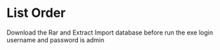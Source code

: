 # List Order

Download the Rar and Extract
Import database before run the exe
login username and password is admin
